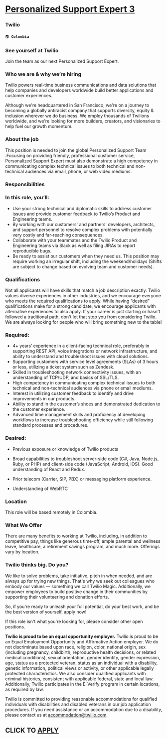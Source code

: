 # [Personalized Support Expert 3](https://www.remotewlb.com/apply/personalized-support-expert-3)  
### Twilio  
#### `🌎 Colombia`  

### See yourself at Twilio

Join the team as our next Personalized Support Expert.

### Who we are & why we’re hiring

Twilio powers real-time business communications and data solutions that help companies and developers worldwide build better applications and customer experiences.

Although we're headquartered in San Francisco, we're on a journey to becoming a globally antiracist company that supports diversity, equity & inclusion wherever we do business. We employ thousands of Twilions worldwide, and we're looking for more builders, creators, and visionaries to help fuel our growth momentum.

### About the job

This position is needed to join the global Personalized Support Team .Focusing on providing friendly, professional customer service, Personalized Support Expert must also demonstrate a high competency in communicating complex technical issues to both technical and non-technical audiences via email, phone, or web video mediums.

### Responsibilities

### In this role, you’ll:

  * Use your strong technical and diplomatic skills to address customer issues and provide customer feedback to Twilio’s Product and Engineering teams.
  * By working with our customers' and partners' developers, architects, and support personnel to resolve complex problems with potentially very costly and far-reaching consequences.
  * Collaborate with your teammates and the Twilio Product and Engineering teams via Slack as well as filing JIRAs to report reproducible bugs.
  * Be ready to assist our customers when they need us. This position may require working an irregular shift, including the weekend/holidays (Shifts are subject to change based on evolving team and customer needs).

### Qualifications

Not all applicants will have skills that match a job description exactly. Twilio values diverse experiences in other industries, and we encourage everyone who meets the required qualifications to apply. While having “desired” qualifications make for a strong candidate, we encourage applicants with alternative experiences to also apply. If your career is just starting or hasn't followed a traditional path, don't let that stop you from considering Twilio. We are always looking for people who will bring something new to the table!

### Required:

  * 4+ years’ experience in a client-facing technical role, preferably in supporting REST API, voice integrations or network infrastructure, and ability to understand and troubleshoot issues with cloud solutions.
  * Supporting customers with service level agreements (SLAs) of 3 hours or less, utilizing a ticket system such as Zendesk.
  * Skilled in troubleshooting network connectivity issues, with an understanding of TCP/UDP, and basics of SSL/TLS.
  * High competency in communicating complex technical issues to both technical and non-technical audiences via phone or email mediums.
  * Interest in utilizing customer feedback to identify and drive improvements in our products.
  * Ability to stand in the customer’s shoes and demonstrated dedication to the customer experience.
  * Advanced time management skills and proficiency at developing workflows to increase troubleshooting efficiency while still following standard processes and procedures.

### Desired:

  * Previous exposure or knowledge of Twilio products 

  * Broad capabilities to troubleshoot server-side code (C#, Java, Node.js, Ruby, or PHP) and client-side code (JavaScript, Android, iOS). Good understanding of React and Redux.
  * Prior telecom (Carrier, SIP, PBX) or messaging platform experience.
  * Understanding of WebRTC

### Location

This role will be based remotely in Colombia.

### What We Offer

There are many benefits to working at Twilio, including, in addition to competitive pay, things like generous time-off, ample parental and wellness leave, healthcare, a retirement savings program, and much more. Offerings vary by location.

###  Twilio thinks big. Do you?

We like to solve problems, take initiative, pitch in when needed, and are always up for trying new things. That's why we seek out colleagues who embody our values — something we call Twilio Magic. Additionally, we empower employees to build positive change in their communities by supporting their volunteering and donation efforts.

So, if you're ready to unleash your full potential, do your best work, and be the best version of yourself, apply now!

If this role isn't what you're looking for, please consider other open positions.

 **Twilio is proud to be an equal opportunity employer.** Twilio is proud to be an Equal Employment Opportunity and Affirmative Action employer. We do not discriminate based upon race, religion, color, national origin, sex (including pregnancy, childbirth, reproductive health decisions, or related medical conditions), sexual orientation, gender identity, gender expression, age, status as a protected veteran, status as an individual with a disability, genetic information, political views or activity, or other applicable legally protected characteristics. We also consider qualified applicants with criminal histories, consistent with applicable federal, state and local law. Additionally, Twilio participates in the E-Verify program in certain locations, as required by law.

Twilio is committed to providing reasonable accommodations for qualified individuals with disabilities and disabled veterans in our job application procedures. If you need assistance or an accommodation due to a disability, please contact us at accommodation@twilio.com.

  
## CLICK TO [APPLY](https://www.remotewlb.com/apply/personalized-support-expert-3)

